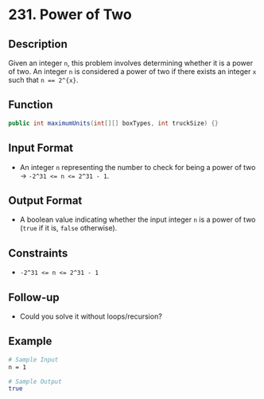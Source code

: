 # 231. Power of Two

## Description

Given an integer `n`, this problem involves determining whether it is a power of two. An integer `n` is considered a power of two if there exists an integer `x` such that `n == 2^{x}`.

## Function

```java
public int maximumUnits(int[][] boxTypes, int truckSize) {}
```

## Input Format

- An integer `n` representing the number to check for being a power of two &rarr; `-2^31 <= n <= 2^31 - 1`.

## Output Format

- A boolean value indicating whether the input integer `n` is a power of two (`true` if it is, `false` otherwise).

## Constraints

- `-2^31 <= n <= 2^31 - 1`

## Follow-up

- Could you solve it without loops/recursion?

## Example

```bash
# Sample Input
n = 1

# Sample Output
true
```
